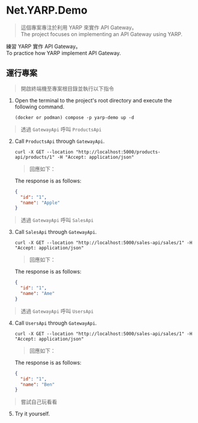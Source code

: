 # Net.YARP.Demo

> 這個專案專注於利用 YARP 來實作 API Gateway。  
> The project focuses on implementing an API Gateway using YARP.

練習 YARP 實作 API Gateway。  
To practice how YARP implement API Gateway.

## 運行專案

> 開啟終端機至專案根目錄並執行以下指令

1. Open the terminal to the project's root directory and execute the following command.

   ```shell
   (docker or podman) compose -p yarp-demo up -d
   ```

> 透過 `GatewayApi` 呼叫 `ProductsApi`

2. Call `ProductsApi` through `GatewayApi`.

   ```shell
   curl -X GET --location "http://localhost:5000/products-api/products/1" -H "Accept: application/json"
   ```

   > 回應如下：

   The response is as follows:

   ```json
   {
     "id": "1",
     "name": "Apple"
   }
   ```

> 透過 `GatewayApi` 呼叫 `SalesApi`

3. Call `SalesApi` through `GatewayApi`.

   ```shell
   curl -X GET --location "http://localhost:5000/sales-api/sales/1" -H "Accept: application/json"
   ```

   > 回應如下：

   The response is as follows:

   ```json
   {
     "id": "1",
     "name": "Ame"
   }
   ```

> 透過 `GatewayApi` 呼叫 `UsersApi`

4. Call `UsersApi` through `GatewayApi`.

   ```shell
   curl -X GET --location "http://localhost:5000/sales-api/sales/1" -H "Accept: application/json"
   ```

   > 回應如下：

   The response is as follows:

   ```json
   {
     "id": "1",
     "name": "Ben"
   }
   ```

> 嘗試自己玩看看

5. Try it yourself.

